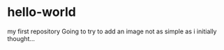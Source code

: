 # hello-world
my first repository
Going to try to add an image
not as simple as i initially thought...
